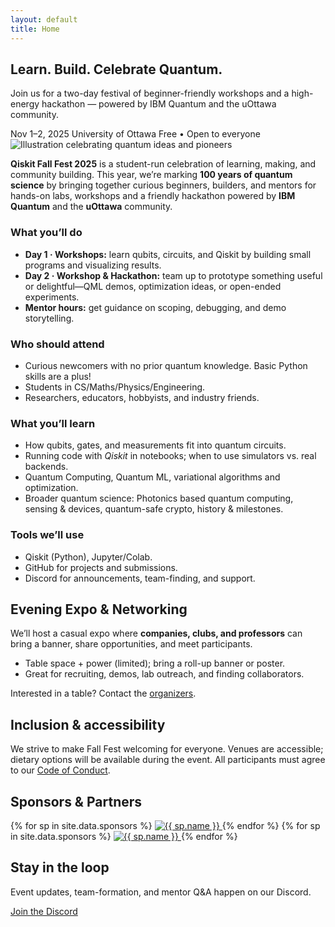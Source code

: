 ```yaml
---
layout: default
title: Home
---
```


<section class="hero">
  <div class="container hero-inner">
    <h1>Learn. Build. Celebrate Quantum.</h1>
    <p>Join us for a two-day festival of beginner-friendly workshops and a high-energy hackathon — powered by IBM Quantum and the uOttawa community.</p>
    <div class="meta">
      <span class="pill">Nov 1–2, 2025</span>
      <span class="pill">University of Ottawa</span>
      <span class="pill">Free • Open to everyone</span>
    </div>
  </div>
</section>

<main class="container">
  <section id="about" class="card">
  <img
    src="{{ '/assets/Full_Illustration.png' | relative_url }}"
    alt="Illustration celebrating quantum ideas and pioneers"
    class="about-banner"
    loading="eager"
    decoding="async"
  >

  <p>
    <strong>Qiskit Fall Fest 2025</strong> is a student-run celebration of learning,
    making, and community building. This year, we’re marking 
    <strong>100 years of quantum science</strong> by bringing together curious beginners,
    builders, and mentors for hands-on labs, workshops and a friendly hackathon powered 
    by <strong>IBM Quantum</strong> and the <strong>uOttawa</strong> community.
  </p>

  <h3>What you’ll do</h3>
  <ul class="keypoints">
    <li><strong>Day 1 · Workshops:</strong> learn qubits, circuits, and Qiskit by building small programs and visualizing results.</li>
    <li><strong>Day 2 · Workshop & Hackathon:</strong> team up to prototype something useful or delightful—QML demos, optimization ideas, or open-ended experiments.</li>
    <li><strong>Mentor hours:</strong> get guidance on scoping, debugging, and demo storytelling.</li>
  </ul>

  <h3>Who should attend</h3>
  <ul class="keypoints">
    <li>Curious newcomers with no prior quantum knowledge. Basic Python skills are a plus!</li>
    <li>Students in CS/Maths/Physics/Engineering.</li>
    <li>Researchers, educators, hobbyists, and industry friends.</li>
  </ul>

  <h3>What you’ll learn</h3>
  <ul class="keypoints">
    <li>How qubits, gates, and measurements fit into quantum circuits.</li>
    <li>Running code with <em>Qiskit</em> in notebooks; when to use simulators vs. real backends.</li>
    <li>Quantum Computing, Quantum ML, variational algorithms and optimization.</li>
    <li>Broader quantum science: Photonics based quantum computing, sensing & devices, quantum-safe crypto, history & milestones.</li>
  </ul>

  <h3>Tools we’ll use</h3>
  <ul class="keypoints">
    <li>Qiskit (Python), Jupyter/Colab.</li>
    <li>GitHub for projects and submissions.</li>
    <li>Discord for announcements, team-finding, and support.</li>
  </ul>
</section>

<section class="card">
  <h2>Evening Expo & Networking</h2>
  <p>
    We’ll host a casual expo where <strong>companies, clubs, and professors</strong> can bring a banner,
    share opportunities, and meet participants.
  </p>
  <ul class="keypoints">
    <li>Table space + power (limited); bring a roll-up banner or poster.</li>
    <li>Great for recruiting, demos, lab outreach, and finding collaborators.</li>
  </ul>
  <p class="note">
    Interested in a table? Contact the <a href="{{ '/organizers/' | relative_url }}">organizers</a>.
  </p>
</section>

<section class="card">
  <h2>Inclusion & accessibility</h2>
  <p>
    We strive to make Fall Fest welcoming for everyone. Venues are accessible; dietary options will be
    available during the event. All participants must agree to our
    <a href="{{ '/code-of-conduct/' | relative_url }}">Code of Conduct</a>.
  </p>
</section>

<section class="card narrow" aria-labelledby="sponsor-heading">
  <h2 id="sponsor-heading">Sponsors & Partners</h2>

  <div class="sponsor-marquee" aria-label="Sponsor logos">
    <div class="marquee-track">
      {% for sp in site.data.sponsors %}
        <a class="sponsor-tile" href="{{ sp.url }}" target="_blank" rel="noopener">
          <img src="{{ sp.logo | relative_url }}" alt="{{ sp.name }}">
        </a>
      {% endfor %}
      <!-- duplicate once for seamless loop -->
      {% for sp in site.data.sponsors %}
        <a class="sponsor-tile" href="{{ sp.url }}" target="_blank" rel="noopener">
          <img src="{{ sp.logo | relative_url }}" alt="{{ sp.name }}">
        </a>
      {% endfor %}
    </div>
  </div>
</section>


<section class="card center">
  <h2>Stay in the loop</h2>
  <p>Event updates, team-formation, and mentor Q&A happen on our Discord.</p>
  <a class="btn" href="{{ '/contact/' | relative_url }}">Join the Discord</a>
</section>

<!--   <p> -->
<!--     Event updates, team-formation, and mentor Q&A happen on our Discord: -->
<!--     <a href="{{ site.discord_url }}" target="_blank" rel="noopener">{{ site.discord_url }}</a>. -->
<!--     Check the <a href="#schedule">schedule</a> for the latest timing. -->
<!--   </p> -->


</main>
